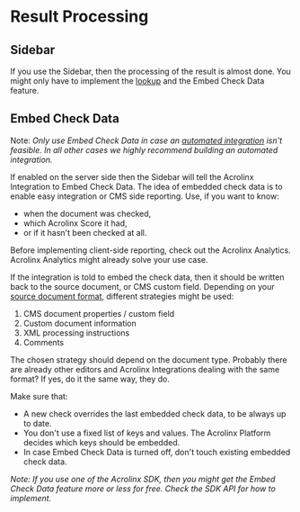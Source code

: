 # Result Processing

## Sidebar

If you use the Sidebar, then the processing of the result is almost done.
You might only have to implement the [lookup](text-lookup.md) and the Embed Check Data feature.

## Embed Check Data

Note: *Only use Embed Check Data in case an [automated integration](integration-points.md) isn't feasible.*
*In all other cases we highly recommend building an automated integration.*

If enabled on the server side then the Sidebar will tell the Acrolinx Integration to Embed Check Data.
The idea of embedded check data is to enable easy integration or CMS side reporting.
Use, if you want to know:

* when the document was checked,
* which Acrolinx Score it had,
* or if it hasn't been checked at all.

Before implementing client-side reporting, check out the Acrolinx Analytics.
Acrolinx Analytics might already solve your use case.

If the integration is told to embed the check data, then it should be written back to the source document,
or CMS custom field.
Depending on your [source document format](text-extraction.md), different strategies might be used:

1. CMS document properties / custom field
2. Custom document information
3. XML processing instructions
4. Comments

The chosen strategy should depend on the document type.
Probably there are already other editors and Acrolinx Integrations dealing with the same format?
If yes, do it the same way, they do.

Make sure that:

* A new check overrides the last embedded check data, to be always up to date.
* You don't use a fixed list of keys and values. The Acrolinx Platform decides which keys should be embedded.
* In case Embed Check Data is turned off, don't touch existing embedded check data.

*Note: If you use one of the Acrolinx SDK, then you might get the Embed Check Data feature more or less for free.*
*Check the SDK API for how to implement.*
